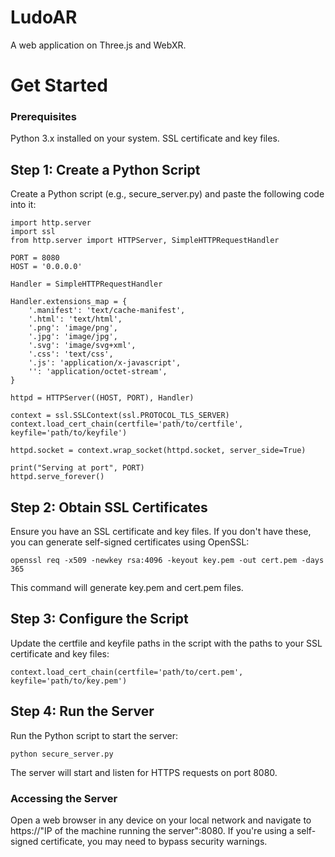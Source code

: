 # LudoAR

A web application on Three.js and WebXR.

# Get Started

### Prerequisites
Python 3.x installed on your system.
SSL certificate and key files.

## Step 1: Create a Python Script
Create a Python script (e.g., secure_server.py) and paste the following code into it:

```
import http.server
import ssl
from http.server import HTTPServer, SimpleHTTPRequestHandler

PORT = 8080
HOST = '0.0.0.0'

Handler = SimpleHTTPRequestHandler

Handler.extensions_map = {
    '.manifest': 'text/cache-manifest',
    '.html': 'text/html',
    '.png': 'image/png',
    '.jpg': 'image/jpg',
    '.svg': 'image/svg+xml',
    '.css': 'text/css',
    '.js': 'application/x-javascript',
    '': 'application/octet-stream',
}

httpd = HTTPServer((HOST, PORT), Handler)

context = ssl.SSLContext(ssl.PROTOCOL_TLS_SERVER)
context.load_cert_chain(certfile='path/to/certfile', keyfile='path/to/keyfile')

httpd.socket = context.wrap_socket(httpd.socket, server_side=True)

print("Serving at port", PORT)
httpd.serve_forever()
```

## Step 2: Obtain SSL Certificates
Ensure you have an SSL certificate and key files. If you don't have these, you can generate self-signed certificates using OpenSSL:

``` 
openssl req -x509 -newkey rsa:4096 -keyout key.pem -out cert.pem -days 365
```

This command will generate key.pem and cert.pem files.

## Step 3: Configure the Script
Update the certfile and keyfile paths in the script with the paths to your SSL certificate and key files:

`` context.load_cert_chain(certfile='path/to/cert.pem', keyfile='path/to/key.pem') ``

## Step 4: Run the Server
Run the Python script to start the server:

``` 
python secure_server.py
```

The server will start and listen for HTTPS requests on port 8080.

### Accessing the Server
Open a web browser in any device on your local network and navigate to https://"IP of the machine running the server":8080. If you're using a self-signed certificate, you may need to bypass security warnings.

